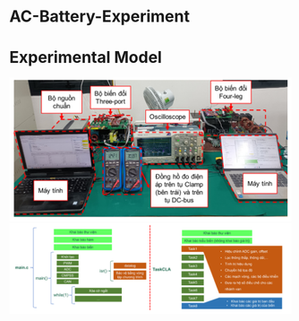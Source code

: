 # AC-Battery-Experiment
# Experimental Model
![Experimental Model](https://github.com/linhlttautomation/AC-Battery-Experiment/blob/main/Experimental%20Model.png)
![Code Structure](https://github.com/linhlttautomation/AC-Battery-Experiment/blob/main/Code%20Structure.png)




